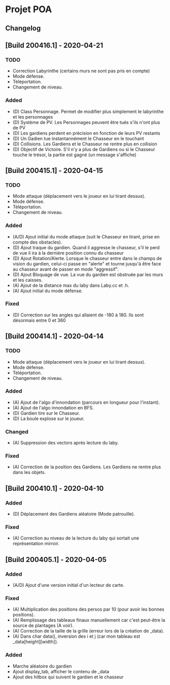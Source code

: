 # Projet POA

## Changelog

## [Build 200416.1] - 2020-04-21

### TODO

- Correction Labyrinthe (certains murs ne sont pas pris en compte)
- Mode défense.
- Téléportation.
- Changement de niveau.

### Added

- (D) Class Personnage. Permet de modifier plus simplement le labyrinthe et les personnages
- (D) Système de PV. Les Personnages peuvent être tués s'ils n'ont plus de PV
- (D) Les gardiens perdent en précision en fonction de leurs PV restants
- (D) Un Gadien tue instantannément le Chasseur en le touchant
- (D) Collisions. Les Gardiens et le Chasseur ne rentre plus en collision
- (D) Objectif de Victoire. S'il n'y a plus de Gardiens ou si le Chasseur touche le trésor, la partie 		est gagné (un message s'affiche)


## [Build 200415.1] - 2020-04-15

### TODO

- Mode attaque (déplacement vers le joueur en lui tirant dessus).
- Mode défense.
- Téléportation.
- Changement de niveau.

### Added

- (A/D) Ajout initial du mode attaque (suit le Chasseur en tirant, prise en compte des obstacles).
- (D) Ajout traque du gardien. Quand il aggresse le chasseur, s'il le perd de vue il ira à la dernière position connu du chasseur
- (D) Ajout Rotation/Alerte. Lorsque le chasseur entre dans le champs de vision du gardien, celui-ci passe en "alerte" et tourne jusqu'à être face au chasseur avant de
	passer en mode "aggressif".
- (D) Ajout Bloquage de vue. La vue du gardien est obstruée par les murs et les caisses.
- (A) Ajout de la distance max du laby dans Laby.cc et .h.
- (A) Ajout initial du mode défense.

### Fixed

- (D) Correction sur les angles qui allaient de -180 à 180. Ils sont désormais entre 0 et 360


## [Build 200414.1] - 2020-04-14

### TODO

- Mode attaque (déplacement vers le joueur en lui tirant dessus).
- Mode défense.
- Téléportation.
- Changement de niveau.

### Added

- (A) Ajout de l'algo d'innondation (parcours en longueur pour l'instant).
- (A) Ajout de l'algo innondation en BFS.
- (D) Gardien tire sur le Chasseur.
- (D) La boule explose sur le joueur.

### Changed

- (A) Suppression des vectors après lecture du laby.

### Fixed

- (A) Correction de la position des Gardiens. Les Gardiens ne rentre plus dans les objets.


## [Build 200410.1] - 2020-04-10

### Added

- (D) Déplacement des Gardiens aléatoire (Mode patrouille).

### Fixed

- (A) Correction au niveau de la lecture du laby qui sortait une représentation mirroir.


## [Build 200405.1] - 2020-04-05

### Added

- (A/D) Ajout d'une version initial d'un lecteur de carte.

### Fixed

- (A) Multiplication des positions des persos par 10 (pour avoir les bonnes positions).
- (A) Remplissage des tableaux finaux manuellement car c'est peut-être la source de plantages (A voir).
- (A) Correction de la taille de la grille (erreur lors de la création de _data).
- (A) Dans char data(), inversion des i et j (car mon tableau est _data[height][width]).

### Added

- Marche aléatoire du gardien
- Ajout display_tab, afficher le contenu de _data
- Ajout des hitbox qui suivent le gardien et le chasseur

